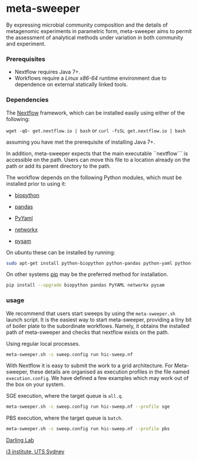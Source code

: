 meta-sweeper
============

By expressing microbial community composition and the details of metagenomic experiments in parametric form, meta-sweeper aims to permit the assessment of analytical methods under variation in both community and experiment.


### Prerequisites
- Nextflow requires Java 7+.
- Workflows require a *Linux x86-64* runtime environment due to dependence on external statically linked tools.

### Dependencies

The [Nextflow](http://www.nextflow.io/) framework, which can be installed easily using either of the following:

```wget -qO- get.nextflow.io | bash``` or ```curl -fsSL get.nextflow.io | bash```

assuming you have met the prerequisite of installing Java 7+.

In addition, meta-sweeper expects that the main executable ``nextflow``` is accessible on the path. Users can move this file to a location already on the path or add its parent directory to the path.

The workflow depends on the following Python modules, which must be installed prior to using it:

* [biopython](http://biopython.org/)

* [pandas](http://pandas.pydata.org/)

* [PyYaml](http://pyyaml.org/)

* [networkx](https://networkx.github.io/)

* [pysam](https://github.com/pysam-developers/pysam)

On ubuntu these can be installed by running:
```bash
sudo apt-get install python-biopython python-pandas python-yaml python-networkx python-pysam
```

On other systems [pip](https://pip.pypa.io/en/stable/) may be the preferred method for installation.
```bash
pip install --upgrade biopython pandas PyYAML networkx pysam
```

### usage

We recommend that users start sweeps by using the ```meta-sweeper.sh``` launch script. It is the easiest way to start meta-sweeper, providing a tiny bit of boiler plate to the subordinate workflows. Namely, it obtains the installed path of meta-sweeper and checks that nextflow exists on the path. 

Using regular local processes.
```bash
meta-sweeper.sh -c sweep.config run hic-sweep.nf
```
With Nextflow it is easy to submit the work to a grid architecture. For Meta-sweeper, these details are organised as execution profiles in the file named ```execution.config```. We have defined a few examples which may work out of the box on your system.

SGE execution, where the target queue is ```all.q```.
```bash
meta-sweeper.sh -c sweep.config run hic-sweep.nf --profile sge
```

PBS execution, where the target queue is ```batch```.
```bash
meta-sweeper.sh -c sweep.config run hic-sweep.nf --profile pbs
```

[Darling Lab](http://darlinglab.org/)

[i3 institute, UTS
Sydney](http://www.uts.edu.au/research-and-teaching/our-research/ithree-institute)
